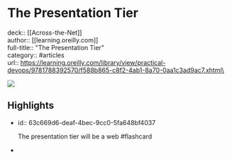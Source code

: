 # The Presentation Tier

deck:: [[Across-the-Net]]\
author:: [[learning.oreilly.com]]\
full-title:: "The Presentation Tier"\
category:: #articles\
url:: https://learning.oreilly.com/library/view/practical-devops/9781788392570/f588b865-c8f2-4ab1-8a70-0aa1c3ad9ac7.xhtml\

![](https://readwise-assets.s3.amazonaws.com/static/images/article1.be68295a7e40.png)
## Highlights
- id:: 63c669d6-deaf-4bec-9cc0-5fa648bf4037
  
  The presentation tier will be a web #flashcard
-